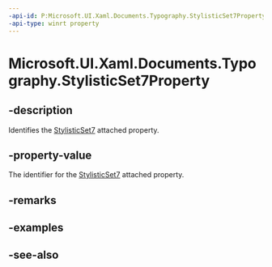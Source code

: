 ```yaml
---
-api-id: P:Microsoft.UI.Xaml.Documents.Typography.StylisticSet7Property
-api-type: winrt property
---
```


<!-- Property syntax
public Windows.UI.Xaml.DependencyProperty StylisticSet7Property { get; }
-->

# Microsoft.UI.Xaml.Documents.Typography.StylisticSet7Property

## -description
Identifies the [StylisticSet7](/uwp/api/microsoft.ui.xaml.documents.typography#xaml-attached-properties) attached property.

## -property-value
The identifier for the [StylisticSet7](/uwp/api/microsoft.ui.xaml.documents.typography#xaml-attached-properties) attached property.

## -remarks

## -examples

## -see-also
